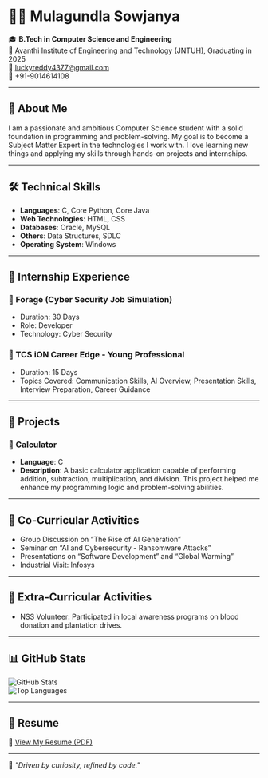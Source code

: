 # 👩‍💻 Mulagundla Sowjanya

🎓 **B.Tech in Computer Science and Engineering**  
📍 Avanthi Institute of Engineering and Technology (JNTUH), Graduating in 2025  
📧 [luckyreddy4377@gmail.com](mailto:luckyreddy4377@gmail.com)  
📱 +91-9014614108  

---

## 🚀 About Me

I am a passionate and ambitious Computer Science student with a solid foundation in programming and problem-solving. My goal is to become a Subject Matter Expert in the technologies I work with. I love learning new things and applying my skills through hands-on projects and internships.

---

## 🛠️ Technical Skills

- **Languages**: C, Core Python, Core Java  
- **Web Technologies**: HTML, CSS  
- **Databases**: Oracle, MySQL  
- **Others**: Data Structures, SDLC  
- **Operating System**: Windows

---

## 💼 Internship Experience

### 🔐 Forage (Cyber Security Job Simulation)  
- Duration: 30 Days  
- Role: Developer  
- Technology: Cyber Security  

### 🧠 TCS iON Career Edge - Young Professional  
- Duration: 15 Days  
- Topics Covered: Communication Skills, AI Overview, Presentation Skills, Interview Preparation, Career Guidance  

---

## 📂 Projects

### 🧮 Calculator  
- **Language**: C  
- **Description**: A basic calculator application capable of performing addition, subtraction, multiplication, and division. This project helped me enhance my programming logic and problem-solving abilities.

---

## 🎯 Co-Curricular Activities

- Group Discussion on “The Rise of AI Generation”
- Seminar on “AI and Cybersecurity - Ransomware Attacks”
- Presentations on “Software Development” and “Global Warming”
- Industrial Visit: Infosys

---

## 🌱 Extra-Curricular Activities

- NSS Volunteer: Participated in local awareness programs on blood donation and plantation drives.

---

## 📊 GitHub Stats

![GitHub Stats](https://github-readme-stats.vercel.app/api?username=SowjanyaGit&show_icons=true&theme=tokyonight)  
![Top Languages](https://github-readme-stats.vercel.app/api/top-langs/?username=SowjanyaGit&layout=compact&theme=tokyonight)

---

## 🔗 Resume

📄 [View My Resume (PDF)](https://github.com/SowjanyaGit/SowjanyaGit/blob/main/resume.pdf)

---

🌟 _"Driven by curiosity, refined by code."_  

